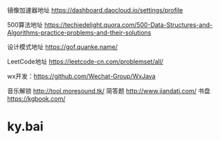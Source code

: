 镜像加速器地址 https://dashboard.daocloud.io/settings/profile

500算法地址 https://techiedelight.quora.com/500-Data-Structures-and-Algorithms-practice-problems-and-their-solutions

设计模式地址 https://gof.quanke.name/

LeetCode地址 https://leetcode-cn.com/problemset/all/

wx开发：https://github.com/Wechat-Group/WxJava


音乐解锁 http://tool.moresound.tk/
简答题 http://www.jiandati.com/
书盘 https://kgbook.com/

# ky.bai
